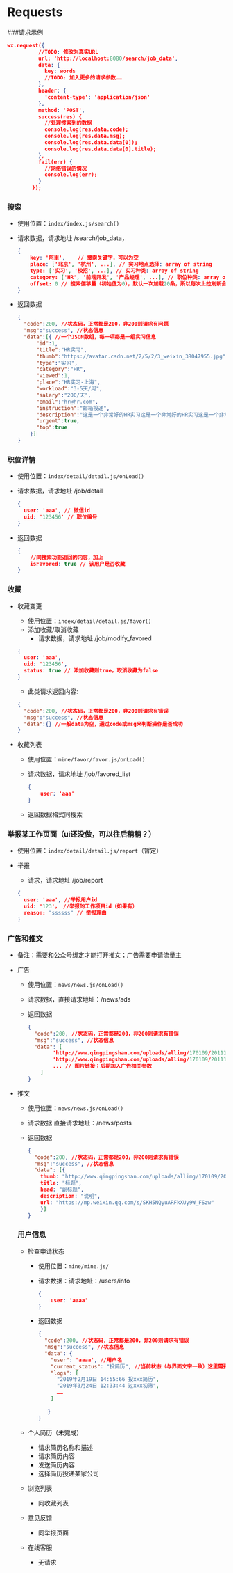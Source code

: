 # Requests

###请求示例

```json
wx.request({
          //TODO: 修改为真实URL
          url: 'http://localhost:8080/search/job_data',
          data: {
            key: words
            //TODO: 加入更多的请求参数……
          },
          header: {
            'content-type': 'application/json'
          },
          method: 'POST',
          success(res) {
            //处理搜索到的数据
            console.log(res.data.code);
            console.log(res.data.msg);
            console.log(res.data.data[0]);
            console.log(res.data.data[0].title);
          },
          fail(err) {
            //网络错误的情况
            console.log(err);
          }
        });
```

### 搜索

- 使用位置：`index/index.js/search()`

- 请求数据，请求地址 /search/job_data，

  ```json
  {
      key: '阿里',	// 搜索关键字，可以为空
      place: ['北京', '杭州', ...], // 实习地点选择: array of string
      type: ['实习', '校招', ...], // 实习种类: array of string
      category: ['HR', '前端开发', '产品经理', ...], // 职位种类: array of string
      offset: 0 // 搜索偏移量（初始值为0），默认一次加载20条，所以每次上拉刷新会增加20
  }
  ```

- 返回数据

  ```json
  {
    "code":200, //状态码，正常都是200，非200则请求有问题
    "msg":"success", //状态信息
    "data":[{ //一个JSON数组，每一项都是一组实习信息
        "id":1,
        "title":"HR实习",
        "thumb":"https://avatar.csdn.net/2/5/2/3_weixin_38047955.jpg",
        "type":"实习",
        "category":"HR",
        "viewed":1,
        "place":"HR实习-上海",
        "workload":"3-5天/周",
        "salary":"200/天",
        "email":"hr@hr.com",
        "instruction":"邮箱投递",
        "description":"这是一个非常好的HR实习这是一个非常好的HR实习这是一个非常好的HR实习这是一个非常好的HR实习这是一个非常好的HR实习这是一个非常好的HR实习这是一个非常好的HR实习这是一个非常好的HR实习这是一个非常好的HR实习",
        "urgent":true,
        "top":true
      }]
  }
  ```

### 职位详情

- 使用位置：`index/detail/detail.js/onLoad()`

- 请求数据，请求地址 /job/detail

  ```json
  {
    user: 'aaa', // 微信id
  	uid: '123456' // 职位编号
  }
  ```

- 返回数据

  ```json
  {
      //同搜索功能返回的内容，加上
      isFavored: true // 该用户是否收藏
  }
  ```

### 收藏

- 收藏变更

  - 使用位置：`index/detail/detail.js/favor()`
  - 添加收藏/取消收藏
    - 请求数据，请求地址 /job/modify_favored

  ```json
  {
    user: 'aaa',
  	uid: '123456',
  	status: true // 添加收藏则true，取消收藏为false
  }
  ```

  - 此类请求返回内容: 

  ```json
  {
    "code":200, //状态码，正常都是200，非200则请求有错误
    "msg":"success", //状态信息
    "data":{} //一般data为空，通过code或msg来判断操作是否成功
  }
  ```

  

- 收藏列表

  - 使用位置：`mine/favor/favor.js/onLoad()`

  - 请求数据，请求地址 /job/favored_list

    ```json
    {
        user: 'aaa'
    }
    ```

  - 返回数据格式同搜索

### 举报某工作页面（ui还没做，可以往后稍稍？）

- 使用位置：`index/detail/detail.js/report`（暂定）

- 举报

  - 请求，请求地址 /job/report

  ```json
  {
    user: 'aaa', //举报用户id
    uid: '123'， //举报的工作项目id（如果有）
    reason: "ssssss" // 举报理由
  }
  ```

### 广告和推文

- 备注：需要和公众号绑定才能打开推文；广告需要申请流量主

- 广告

  - 使用位置：`news/news.js/onLoad()`

  - 请求数据，直接请求地址：/news/ads

  - 返回数据

    ```json
    {
      "code":200, //状态码，正常都是200，非200则请求有错误
      "msg":"success", //状态信息
      "data": [
            'http://www.qingpingshan.com/uploads/allimg/170109/201114K11-1.png',
            'http://www.qingpingshan.com/uploads/allimg/170109/201114K11-1.png',
            ... // 图片链接；后期加入广告相关参数
        ]
    }
    ```

- 推文

  - 使用位置：`news/news.js/onLoad()`

  - 请求数据 直接请求地址：/news/posts

  - 返回数据

    ```json
    {
      "code":200, //状态码，正常都是200，非200则请求有错误
      "msg":"success", //状态信息
      "data": [{
        thumb: "http://www.qingpingshan.com/uploads/allimg/170109/201114K11-1.png",
        title: "标题",
        head: "副标题",
        description: "说明",
        url: "https://mp.weixin.qq.com/s/SKH5NQyuARFkXUy9W_FSzw"
        }]
    }
    ```

  ### 用户信息

  - 检查申请状态

    - 使用位置：`mine/mine.js/`

    - 请求数据：请求地址：/users/info

      ```json
      {
          user: 'aaaa'
      }
      ```

    - 返回数据

      ```json
      {
        "code":200, //状态码，正常都是200，非200则请求有错误
        "msg":"success", //状态信息
        "data": {
          "user": 'aaaa', //用户名
          "current_status": "投简历", //当前状态（与界面文字一致）这里需要考虑投递多家公司情况
          "logs": [
            "2019年2月19日 14:55:66 投xxx简历",
            "2019年3月24日 12:33:44 过xxx初筛",
            ……
          ]
             
         }
      }
      ```

  - 个人简历（未完成）

    - 请求简历名称和描述
    - 请求简历内容
    - 发送简历内容
    - 选择简历投递某家公司

  - 浏览列表

    - 同收藏列表

  - 意见反馈

    - 同举报页面

  - 在线客服

    - 无请求

  


